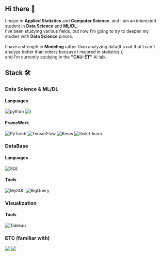 ## Hi there 👋

I major in **Applied Statistics** and **Computer Science**, and I am an interested student in **Data Science** and **ML/DL**.
<br>
I've been studying various fields, but now I'm going to try to deepen my studies with **Data Science** places.   
<br>
I have a strength in **Modeling** rather than analyzing data(It's not that I can't analyze better than others because I majored in statistics.),   
and I'm currently studying in the **"CAU-ET"** AI lab.
## Stack 🛠️
### Data Science & ML/DL
#### Languages
![python](https://img.shields.io/badge/Python%20:%20[4/5]-3776AB?style=for-the-badge&logo=python&logoColor=white)
![r](https://img.shields.io/badge/R%20:%20[3/5]-276DC3?style=for-the-badge&logo=r&logoColor=white)

#### FrameWork
![PyTorch](https://img.shields.io/badge/PyTorch%20:%20[3.5/5]-EE4C2C?style=for-the-badge&logo=pytorch&logoColor=white)
![TensorFlow](https://img.shields.io/badge/TensorFlow%20:%20[2/5]-FF6F00?style=for-the-badge&logo=tensorflow&logoColor=white)
![Keras](https://img.shields.io/badge/Keras%20:%20[3/5]-D00000?style=for-the-badge&logo=keras&logoColor=white)
![Scikit-learn](https://img.shields.io/badge/Scikit--learn%20:%20[3.5/5]-F7931E?style=for-the-badge&logo=scikit-learn&logoColor=white)

### DataBase
#### Languages
![SQL](https://img.shields.io/badge/SQL%20:%20[2/5]-4479A1?style=for-the-badge&logo=sql&logoColor=white)

#### Tools
![MySQL](https://img.shields.io/badge/MySQL%20:%20[2/5]-00000F?style=for-the-badge&logo=mysql&logoColor=white)
![BigQuery](https://img.shields.io/badge/BigQuery%20:%20[2/5]-4285F4?style=for-the-badge&logo=google-bigquery&logoColor=white)

### Visualization
#### Tools
![Tableau](https://img.shields.io/badge/Tableau%20:%20[2/5]-E97627?style=for-the-badge&logo=tableau&logoColor=white)

### ETC (familiar with)
<img src="https://img.shields.io/badge/VScode-808080?style=for-the-badge&logo=VScode&logoColor=000000" /> 
<img src="https://img.shields.io/badge/Anaconda-808080?style=for-the-badge&logo=Anaconda&logoColor=000000" />

</div>
